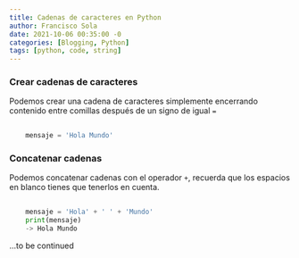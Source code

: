 ```yaml
---
title: Cadenas de caracteres en Python
author: Francisco Sola
date: 2021-10-06 00:35:00 -0
categories: [Blogging, Python]
tags: [python, code, string]
---
```


### Crear cadenas de caracteres

Podemos crear una cadena de caracteres simplemente encerrando contenido entre comillas después de un signo de igual `=`

```python
    
    mensaje = 'Hola Mundo'

```

### Concatenar cadenas

Podemos concatenar cadenas con el operador `+`, recuerda que los espacios en blanco tienes que tenerlos en cuenta.

```python
    
    mensaje = 'Hola' + ' ' + 'Mundo'
    print(mensaje)
    -> Hola Mundo
```

...to be continued
